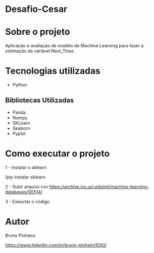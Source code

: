 # Desafio-Cesar

# Sobre o projeto

 Aplicação e avaliação de modelo de Machine Learning para fazer a estimação da variável Next_Tmax

# Tecnologias utilizadas
- Python

## Bibliotecas Utilizadas
- Panda
- Numpy
- SKLearn
- Seaborn 
- Pyplot

# Como executar o projeto

1 - Instalar o sklearn 

!pip instalar sklearn

2 - Subir arquivo csv
https://archive.ics.uci.edu/ml/machine-learning-databases/00514/

3 - Exeuctar o código

# Autor

Bruno Pinheiro 

https://www.linkedin.com/in/bruno-pinheiro1000/
